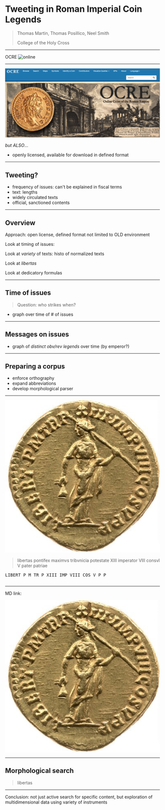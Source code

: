 
# Tweeting in Roman Imperial Coin Legends

> Thomas Martin, Thomas Posillico, Neel Smith
>
> College of the Holy Cross





---


OCRE ![online](http://numismatics.org/themes/ocre/images/banner.jpg)

---


![OCRE, a familiar web resource](../static/imgs/ocre-logo.png)


*but ALSO*...

- openly licensed, available for download in defined format



---

## Tweeting?

- frequency of issues: can't be explained in fiscal terms
- text: lengths
- widely circulated texts
- official, sanctioned contents




---


## Overview

Approach:  open license, defined format not limited to OLD environment

Look at timing of issues:

Look at *variety* of texts:  histo of normalized texts

Look at *libertas*

Look at dedicatory formulas

---

## Time of issues

> Question:  who strikes when?


- graph over time of # of issues

---

## Messages on issues



- graph of *distinct obv/rev legends* over time (by emperor?)

---

## Preparing a corpus

- enforce orthography
- expand abbreviations
- develop morphological parser

---


<div class="grid">
<div class="column">
<img src="../static/imgs/libertas-ric3.comm.171.png" alt="RIC 3, Commodus 171"/>
</div>
<div class="column">





<blockquote>libertas pontifex maximvs tribvnicia potestate XIII imperator VIII consvl V pater patriae
</blockquote>
<pre>LIBERT P M TR P XIII IMP VIII COS V P P
</pre>

</div>
</div>


---


MD link:

![Commodus](../static/imgs/libertas-ric3.comm.171.png)

---

## Morphological search

> libertas


---

Conclusion:  not just active search  for specific content, but exploration of multidimensional data using variety of instruments
